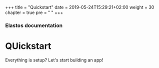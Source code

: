 +++
title = "Quickstart"
date = 2019-05-24T15:29:21+02:00
weight = 30
chapter = true
pre = "<i class='fa fa-folder-open'></i> "
+++

### Elastos documentation

# QUickstart

Everything is setup? Let's start building an app!